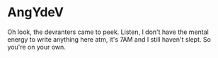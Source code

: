 # AngYdeV

Oh look, the devranters came to peek.
Listen, I don't have the mental energy to write anything here atm,
it's 7AM and I still haven't slept. So you're on your own.